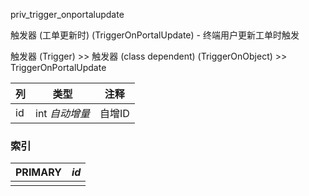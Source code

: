 priv_trigger_onportalupdate

触发器 (工单更新时) (TriggerOnPortalUpdate) - 终端用户更新工单时触发

触发器 (Trigger) >> 触发器 (class dependent) (TriggerOnObject) >> TriggerOnPortalUpdate

| 列   | 类型           | 注释   |
| :--- | -------------- | ------ |
| id   | int *自动增量* | 自增ID |

### 索引

| PRIMARY | *id* |
| :------ | ---- |
|         |      |